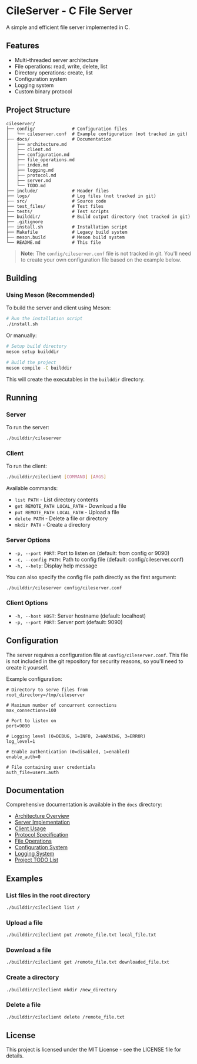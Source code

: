 # CileServer - C File Server

A simple and efficient file server implemented in C.

## Features

- Multi-threaded server architecture
- File operations: read, write, delete, list
- Directory operations: create, list
- Configuration system
- Logging system
- Custom binary protocol

## Project Structure

```
cileserver/
├── config/              # Configuration files
│   └── cileserver.conf  # Example configuration (not tracked in git)
├── docs/                # Documentation
│   ├── architecture.md
│   ├── client.md
│   ├── configuration.md
│   ├── file_operations.md
│   ├── index.md
│   ├── logging.md
│   ├── protocol.md
│   ├── server.md
│   └── TODO.md
├── include/             # Header files
├── logs/                # Log files (not tracked in git)
├── src/                 # Source code
├── test_files/          # Test files
├── tests/               # Test scripts
├── builddir/            # Build output directory (not tracked in git)
├── .gitignore
├── install.sh           # Installation script
├── Makefile             # Legacy build system
├── meson.build          # Meson build system
└── README.md            # This file
```

> **Note:** The `config/cileserver.conf` file is not tracked in git. You'll need to create your own configuration file based on the example below.

## Building

### Using Meson (Recommended)

To build the server and client using Meson:

```bash
# Run the installation script
./install.sh
```

Or manually:

```bash
# Setup build directory
meson setup builddir

# Build the project
meson compile -C builddir
```

This will create the executables in the `builddir` directory.

## Running

### Server

To run the server:

```bash
./builddir/cileserver
```

### Client

To run the client:

```bash
./builddir/cileclient [COMMAND] [ARGS]
```

Available commands:
- `list PATH` - List directory contents
- `get REMOTE_PATH LOCAL_PATH` - Download a file
- `put REMOTE_PATH LOCAL_PATH` - Upload a file
- `delete PATH` - Delete a file or directory
- `mkdir PATH` - Create a directory

### Server Options

- `-p, --port PORT`: Port to listen on (default: from config or 9090)
- `-c, --config PATH`: Path to config file (default: config/cileserver.conf)
- `-h, --help`: Display help message

You can also specify the config file path directly as the first argument:
```bash
./builddir/cileserver config/cileserver.conf
```

### Client Options

- `-h, --host HOST`: Server hostname (default: localhost)
- `-p, --port PORT`: Server port (default: 9090)

## Configuration

The server requires a configuration file at `config/cileserver.conf`. This file is not included in the git repository for security reasons, so you'll need to create it yourself.

Example configuration:

```
# Directory to serve files from
root_directory=/tmp/cileserver

# Maximum number of concurrent connections
max_connections=100

# Port to listen on
port=9090

# Logging level (0=DEBUG, 1=INFO, 2=WARNING, 3=ERROR)
log_level=1

# Enable authentication (0=disabled, 1=enabled)
enable_auth=0

# File containing user credentials
auth_file=users.auth
```

## Documentation

Comprehensive documentation is available in the `docs` directory:

- [Architecture Overview](docs/architecture.md)
- [Server Implementation](docs/server.md)
- [Client Usage](docs/client.md)
- [Protocol Specification](docs/protocol.md)
- [File Operations](docs/file_operations.md)
- [Configuration System](docs/configuration.md)
- [Logging System](docs/logging.md)
- [Project TODO List](docs/TODO.md)

## Examples

### List files in the root directory
```bash
./builddir/cileclient list /
```

### Upload a file
```bash
./builddir/cileclient put /remote_file.txt local_file.txt
```

### Download a file
```bash
./builddir/cileclient get /remote_file.txt downloaded_file.txt
```

### Create a directory
```bash
./builddir/cileclient mkdir /new_directory
```

### Delete a file
```bash
./builddir/cileclient delete /remote_file.txt
```

## License

This project is licensed under the MIT License - see the LICENSE file for details. 